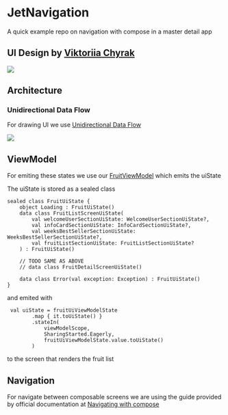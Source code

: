 # JetNavigation
A quick example repo on navigation with compose in a master detail app

## UI Design by [Viktoriia Chyrak](https://dribbble.com/shots/11064072-Fruit-delivery-I/attachments/2660683?mode=media)

![](https://cdn.dribbble.com/users/2556412/screenshots/11064072/media/cf4ebe17094b58079f5c1333904fdf1b.png)

## Architecture
### Unidirectional Data Flow

For drawing UI we use [Unidirectional Data Flow](https://developer.android.com/jetpack/compose/architecture#udf)

![](https://developer.android.com/static/images/jetpack/compose/state-unidirectional-flow.png)

## ViewModel

For emiting these states we use our [FruitViewModel](https://github.com/gastsail/JetNavigation/blob/master/app/src/main/java/com/example/jetnavigation/presentation/feature/fruit/FruitViewModel.kt) which emits the uiState

The uiState is stored as a sealed class 

```
sealed class FruitUiState {
    object Loading : FruitUiState()
    data class FruitListScreenUiState(
        val welcomeUserSectionUiState: WelcomeUserSectionUiState?,
        val infoCardSectionUiState: InfoCardSectionUiState?,
        val weeksBestSellerSectionUiState: WeeksBestSellerSectionUiState?,
        val fruitListSectionUiState: FruitListSectionUiState?
    ) : FruitUiState()

    // TODO SAME AS ABOVE
    // data class FruitDetailScreenUiState()

    data class Error(val exception: Exception) : FruitUiState()
}
```

and emited with 

```
 val uiState = fruitUiViewModelState
        .map { it.toUiState() }
        .stateIn(
            viewModelScope,
            SharingStarted.Eagerly,
            fruitUiViewModelState.value.toUiState()
        )
```

to the screen that renders the fruit list

## Navigation

For navigate between composable screens we are using the guide provided by official documentation at [Navigating with compose](https://developer.android.com/jetpack/compose/navigation)

